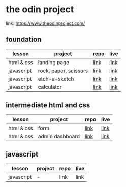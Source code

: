 # the odin project

link: https://www.theodinproject.com/

## foundation

| lesson | project | repo | live |
| --- |  --- |  --- |  --- |
| html & css | landing page | [link](https://github.com/dzalt/the-odin-project/tree/main/01-foundations/01-landing-page) | [link](https://dzalt.github.io/the-odin-project/01-foundations/01-landing-page/) |
| javascript | rock, paper, scissors | [link](https://github.com/dzalt/the-odin-project/tree/main/01-foundations/02-rps-etch-calc) | [link](https://dzalt.github.io/the-odin-project/01-foundations/02-rps-etch-calc/) |
| javascript | etch-a-sketch | [link](https://github.com/dzalt/the-odin-project/tree/main/01-foundations/02-rps-etch-calc) | [link](https://dzalt.github.io/the-odin-project/01-foundations/02-rps-etch-calc/) |
| javascript | calculator | [link](https://github.com/dzalt/the-odin-project/tree/main/01-foundations/02-rps-etch-calc) | [link](https://dzalt.github.io/the-odin-project/01-foundations/02-rps-etch-calc/) |

## intermediate html and css

| lesson | project | repo | live |
| --- |  --- |  --- |  --- |
| html & css | form | [link](https://github.com/dzalt/the-odin-project/tree/main/02-intermediate-html-css/01-sign-up-form) | [link](https://dzalt.github.io/the-odin-project/02-intermediate-html-css/01-sign-up-form/) |
| html & css | admin dashboard | [link](https://github.com/dzalt/the-odin-project/tree/main/02-intermediate-html-css/02-admin-dashboard) | [link](https://dzalt.github.io/the-odin-project/02-intermediate-html-css/02-admin-dashboard/) |

## javascript

| lesson | project | repo | live |
| --- |  --- |  --- |  --- |
| javascript | - | link | link |